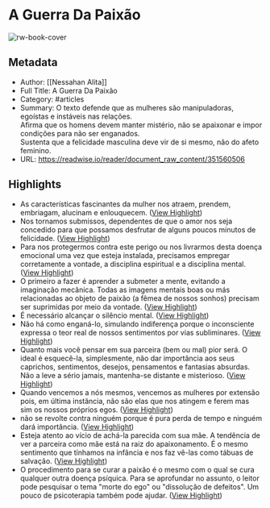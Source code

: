 # A Guerra Da Paixão

![rw-book-cover](https://readwise-assets.s3.amazonaws.com/media/uploaded_book_covers/profile_1576515/cfwd_va4TNwRim4CF8hjH-vs_9peb3gSWMkkie__DvI-cove_ca6CUu5.png)

## Metadata
- Author: [[Nessahan Alita]]
- Full Title: A Guerra Da Paixão
- Category: #articles
- Summary: O texto defende que as mulheres são manipuladoras, egoístas e instáveis nas relações.  
Afirma que os homens devem manter mistério, não se apaixonar e impor condições para não ser enganados.  
Sustenta que a felicidade masculina deve vir de si mesmo, não do afeto feminino.
- URL: https://readwise.io/reader/document_raw_content/351560506

## Highlights
- As características fascinantes da mulher nos atraem, prendem, embriagam, alucinam e enlouquecem. ([View Highlight](https://read.readwise.io/read/01k2rkg61yjt6xb2mk0ajk2mmt))
- Nos tornamos submissos, dependentes de que o amor nos seja concedido para que possamos desfrutar de alguns poucos minutos de felicidade. ([View Highlight](https://read.readwise.io/read/01k2rkhd48996ne3bwwsyzg5vj))
- Para nos protegermos contra este perigo ou nos livrarmos desta doença emocional uma vez que esteja instalada, precisamos empregar corretamente a vontade, a disciplina espiritual e a disciplina mental. ([View Highlight](https://read.readwise.io/read/01k2rkjbszwtwq9rmzvwmvqjx4))
- O primeiro a fazer é aprender a submeter a mente, evitando a imaginação mecânica. Todas as imagens mentais boas ou más relacionadas ao objeto de paixão (a fêmea de nossos sonhos) precisam ser suprimidas por meio da vontade. ([View Highlight](https://read.readwise.io/read/01k2rkk3p8w5m22cm4cp2m8x7q))
- É necessário alcançar o silêncio mental. ([View Highlight](https://read.readwise.io/read/01k2rkkpnr4j91sv0ysh7e6mfj))
- Não há como enganá-lo, simulando indiferença porque o inconsciente expressa o teor real de nossos sentimentos por vias subliminares. ([View Highlight](https://read.readwise.io/read/01k2rkpdd1c264bsmqh3sc6b88))
- Quanto mais você pensar em sua parceira (bem ou mal) pior será. O ideal é esquecê-la, simplesmente, não dar importância aos seus caprichos, sentimentos, desejos, pensamentos e fantasias absurdas. Não a leve a sério jamais, mantenha-se distante e misterioso. ([View Highlight](https://read.readwise.io/read/01k2rkv2cxehd29be5mdmdtfta))
- Quando vencemos a nós mesmos, vencemos as mulheres por
  extensão pois, em última instância, não são elas que nos atingem e ferem mas sim os nossos próprios egos. ([View Highlight](https://read.readwise.io/read/01k2rkxt4njhyegrzqs8fs36tc))
- não se revolte contra ninguém porque é pura perda de tempo e ninguém dará importância. ([View Highlight](https://read.readwise.io/read/01k2rkybs8k4qpfyk7fkzv1qq8))
- Esteja atento ao vício de achá-la parecida com sua mãe. A tendência de ver a parceira como mãe está na raiz do apaixonamento. É o mesmo sentimento que tínhamos na infância e nos faz vê-las como tábuas de salvação. ([View Highlight](https://read.readwise.io/read/01k2rkz3cqf4a2qv0a2x174pc2))
- O procedimento para se curar a paixão é o mesmo com o qual se cura qualquer outra doença psíquica. Para se aprofundar no assunto, o leitor pode pesquisar o tema "morte do ego" ou "dissolução de defeitos". Um pouco de psicoterapia também pode ajudar. ([View Highlight](https://read.readwise.io/read/01k2rm062wv0gnyrq3za4861w6))
